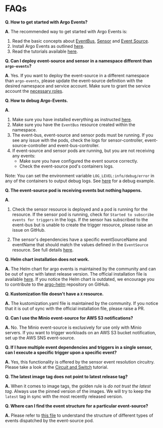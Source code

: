 # FAQs

**Q. How to get started with Argo Events?**

**A**. The recommended way to get started with Argo Events is:

 1. Read the basic concepts about [EventBus](https://argoproj.github.io/argo-events/concepts/eventbus/), [Sensor](https://argoproj.github.io/argo-events/concepts/sensor/) and [Event Source](https://argoproj.github.io/argo-events/concepts/event_source/).
 2. Install Argo Events as outlined [here](https://argoproj.github.io/argo-events/installation/).
 3. Read the tutorials available [here](https://argoproj.github.io/argo-events/tutorials/01-introduction/).

**Q. Can I deploy event-source and sensor in a namespace different than `argo-events`?**

**A**. Yes. If you want to deploy the event-source in a different namespace than `argo-events`, please update the event-source definition
with the desired namespace and service account. Make sure to grant the service account the [necessary roles](https://github.com/argoproj/argo-events/blob/master/manifests/namespace-install.yaml).

**Q. How to debug Argo-Events.**

**A**.

1. Make sure you have installed everything as instructed [here](https://argoproj.github.io/argo-events/installation/).
1. Make sure you have the `EventBus` resource created within the namespace.
1. The event-bus, event-source and sensor pods must be running. If you see any issue with the pods, check the logs
   for sensor-controller, event-source-controller and event-bus-controller.
1. If event-source and sensor pods are running, but you are not receiving any events:
     * Make sure you have configured the event source correctly.
     * Check the event-source pod's containers logs.

Note: You can set the environment variable `LOG_LEVEL:info/debug/error` in any of the containers to output debug logs. See [here](https://github.com/argoproj/argo-events/blob/master/examples/sensors/log-debug.yaml) for a debug example.

**Q. The event-source pod is receiving events but nothing happens.**

**A**.

1. Check the sensor resource is deployed and a pod is running for the resource.
If the sensor pod is running, check for `Started to subscribe events for triggers` in the logs.
If the sensor has subscribed to the event-bus but is unable to create the trigger resource, please raise an issue on GitHub.

2. The sensor's dependencies have a specific eventSourceName and eventName that should match the values defined in the `EventSource` resource. See full details [here](https://github.com/argoproj/argo-events/blob/master/docs/eventsources/naming.md).

**Q. Helm chart installation does not work.**

**A.** The Helm chart for argo events is maintained by the community and can be out of sync with latest release version.
The official installation file is available [here](https://raw.githubusercontent.com/argoproj/argo-events/stable/manifests/install.yaml).
If you notice the Helm chart is outdated, we encourage you to contribute to the [argo-helm](https://github.com/argoproj/argo-helm) repository on GitHub.

**Q. Kustomization file doesn't have a `X` resource.**

**A.** The kustomization.yaml file is maintained by the community. If you notice that it is out of sync with the official installation file, please
raise a PR.

**Q. Can I use the Minio event-source for AWS S3 notifications?**

**A.** No. The Minio event-source is exclusively for use only with Minio servers. If you want to trigger workloads on an AWS S3 bucket notification,
set up the AWS SNS event-source.

**Q. If I have multiple event dependencies and triggers in a single sensor, can I execute a specific trigger upon a specific event?**  

**A.** Yes, this functionality is offered by the sensor event resolution circuitry. Please take a look at the [Circuit and Switch](https://argoproj.github.io/argo-events/tutorials/06-circuit-and-switch/) tutorial.

**Q. The latest image tag does not point to latest release tag?**

**A.** When it comes to image tags, the golden rule is _do not trust the latest tag_. Always use the pinned version of the images.
   We will try to keep the `latest` tag in sync with the most recently released version.

**Q. Where can I find the event structure for a particular event-source?**

**A.** Please refer to [this file](https://github.com/argoproj/argo-events/blob/master/pkg/apis/events/v1alpha1/eventsource_types.go) to understand the structure
of different types of events dispatched by the event-source pod.
